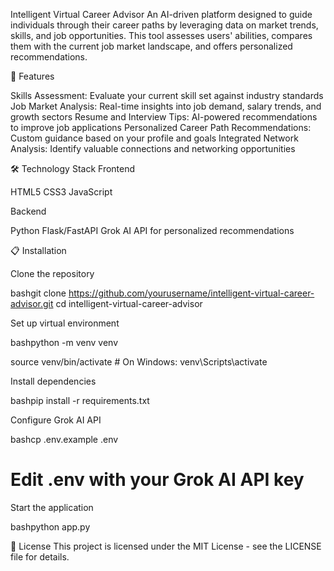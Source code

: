 Intelligent Virtual Career Advisor
An AI-driven platform designed to guide individuals through their career paths by leveraging data on market trends, skills, and job opportunities. This tool assesses users' abilities, compares them with the current job market landscape, and offers personalized recommendations.

🚀 Features

Skills Assessment: Evaluate your current skill set against industry standards
Job Market Analysis: Real-time insights into job demand, salary trends, and growth sectors
Resume and Interview Tips: AI-powered recommendations to improve job applications
Personalized Career Path Recommendations: Custom guidance based on your profile and goals
Integrated Network Analysis: Identify valuable connections and networking opportunities

🛠️ Technology Stack
Frontend

HTML5
CSS3
JavaScript

Backend

Python
Flask/FastAPI
Grok AI API for personalized recommendations

📋 Installation

Clone the repository

bashgit clone https://github.com/yourusername/intelligent-virtual-career-advisor.git
cd intelligent-virtual-career-advisor

Set up virtual environment

bashpython -m venv venv


source venv/bin/activate  # On Windows: venv\Scripts\activate


Install dependencies

bashpip install -r requirements.txt

Configure Grok AI API

bashcp .env.example .env


# Edit .env with your Grok AI API key

Start the application

bashpython app.py


📝 License
This project is licensed under the MIT License - see the LICENSE file for details.
